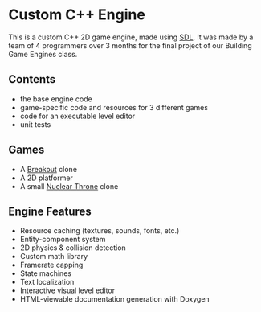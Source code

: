 # Custom C++ Engine
This is a custom C++ 2D game engine, made using [SDL](https://www.libsdl.org/). It was made by a team of 4 programmers over 3 months for the final project of our Building Game Engines class.

## Contents
- the base engine code
- game-specific code and resources for 3 different games
- code for an executable level editor
- unit tests

## Games
- A [Breakout](https://en.wikipedia.org/wiki/Breakout) clone
- A 2D platformer
- A small [Nuclear Throne](https://store.steampowered.com/app/242680/Nuclear_Throne/) clone

## Engine Features
- Resource caching (textures, sounds, fonts, etc.)
- Entity-component system
- 2D physics & collision detection
- Custom math library
- Framerate capping
- State machines
- Text localization
- Interactive visual level editor
- HTML-viewable documentation generation with Doxygen
